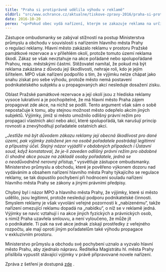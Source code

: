 ```yaml
---
title: "Praha si protiprávně udělila výhodu v reklamě"
oldUrl: "src/www.ochrance.cz/aktualne/tiskove-zpravy-2016/praha-si-protipravne-udelila-vyhodu-v-reklame"
date: 2016-10-20
perex: "<p>Pokud obec vydá nařízení, kterým se zakazuje reklama na určitém území, protože je pro danou lokalitu škodlivá, nemůže zároveň sobě udělit výjimku. Praha proto porušila princip rovnosti a zvýhodnila se před ostatními pořadateli, když sobě povolila, ale ostatním pořadatelům zakázala, reklamu v atraktivním prostředí Pražské památkové rezervace.</p>"
---
```


<!-- imported from the old website -->

<p>Zástupce ombudsmanky se zabýval stížností na postup Ministerstva průmyslu a obchodu v souvislosti s nařízením hlavního města Prahy o regulaci reklamy. Hlavní město zakázalo reklamu v prostoru Pražské památkové rezervace a v přilehlém okolí, protože tomuto území reklama škodí. Zákaz se však nevztahuje na akce pořádané nebo spolupořádané Prahou, resp. městskými částmi. Stěžovatel namítal, že pokud má být reklama zakázána z důvodu její škodlivosti, nehraje roli, kdo je jejím šiřitelem. MPO však nařízení podpořilo s tím, že výjimku nelze chápat jako snahu získat pro sebe výhodu, protože město nemá postavení podnikatelského subjektu a u propagovaných akcí nesleduje dosažení zisku.</p> <p>Oblast Pražské památkové rezervace a její okolí jsou z hlediska reklamy vysoce lukrativní a je pochopitelné, že má hlavní město Praha zájem propagovat zde akce, na nichž se podílí. Tento argument však sám o sobě nepostačuje k tomu, aby stejnou možnost město odepřelo akcím jiných subjektů. Výjimky, jimiž si město umožnilo odlišný právní režim pro propagaci vlastních akcí nebo akcí, které spolupořádá, tak narušují princip rovnosti a znevýhodňují pořadatele ostatních akcí. </p> <p><i>„Jestliže má být důvodem zákazu reklamy její obecná škodlivost pro dané území, pak výjimky založené jen na osobě pořadatele postrádají legitimní a přípustný účel. Stejný názor vyjádřil v obdobných případech i Ústavní soud, když konstatoval, že je-li zaveden odlišný právní režim pro obdobné či shodné akce pouze na základě osoby pořadatele, jedná se o neodůvodněně nerovný přístup,“</i> vysvětluje zástupce ombudsmanky. Ministerstvo průmyslu a obchodu, které je pověřeno výkonem dozoru nad vydáváním a obsahem nařízení hlavního města Prahy týkajícího se regulace reklamy, se tak dopustilo pochybení při hodnocení souladu nařízení hlavního města Prahy se zákony a jinými právními předpisy. </p> <p>Chybný byl i názor MPO a hlavního města Prahy, že výjimky, které si město udělilo, jsou legitimní, protože nesledují podporu podnikatelské činnosti. Smyslem reklamy je však vyvolání veřejné pozornosti k „nabízenému“, takže nařízení omezující reklamu dopadá na „nabídku“, o níž se v reklamě jedná. Výjimky se navíc vztahují i na akce jiných fyzických a právnických osob, s nimiž Praha uzavřela smlouvu, a není vyloučeno, že může jít o podnikatele. Ti pak na své akce jednak získají prostředky z veřejného rozpočtu, ale mají oproti jiným pořadatelům také výhodu propagace v exkluzivním prostoru.</p><p> Ministerstvo průmyslu a obchodu své pochybení uznalo a vyzvalo hlavní město Prahu, aby zjednalo nápravu. Ředitelka Magistrátu hl. města Prahy přislíbila vypustit stávající výjimky v právě připravované novele nařízení.</p><p>Zpráva z šetření je dostupná <a title="Otevření do nového okna" href="http://eso.ochrance.cz/Nalezene/Edit/3838" target="_blank">zde</a> <img alt="" src="https://www.ochrance.cz/typo3/ext/od_linkdesc/icons/external.gif" class="od_linkdesc_icon_external" />.</p>
